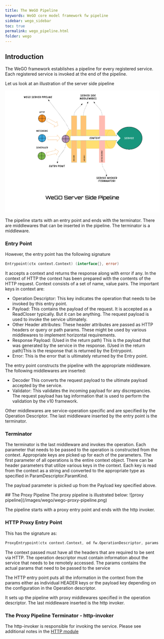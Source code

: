 ```yaml
---
title: The WeGO Pipeline
keywords: WeGO core model framework fw pipeline
sidebar: wego_sidebar
toc: true
permalink: wego_pipeline.html
folder: wego
---
```

## Introduction
The WeGO framework establishes a pipeline for every registered service. Each registered service is invoked at the end of the pipeline. 

Let us look at an illustration of the server side pipeline 

![Wego Server Side Pipeline](images/wego/wego-server-side-pipeline.png)

The pipeline starts with an entry point and ends with the terminator. There are middlewares that can be inserted in the pipeline. The terminator is a middleware. 

### Entry Point
However, the entry point has the following  signature
```go
Entrypoint(ctx context.Context) (interface{}, error)
```
It accepts a context and returns the response along with error if any. In the context of HTTP the context has been prepared with the contents of the HTTP request. Context consists  of a set of  name, value pairs.  The important keys in context are:
* Operation Descriptor: This key indicates the operation that needs to be invoked by this entry point. 
* Payload: This contains the payload of the request. It is accepted as a ReadCloser typically. But it can be anything. The request payload is used to invoke the service ultimately.
* Other Header attributes: These header attributes are passed as HTTP headers or query or path params. These might be used by various middlewares to implement horizontal requirements.
* Response Payload: (Used in the return path) This is the payload that was generated by the service in the response. (Used in the return path)This is the response that is returned by the Entrypoint.
* Error: This is the error that is ultimately returned by the Entry point. 

The entry point constructs the pipeline with the appropriate middleware. The following middlewares are inserted:
* Decoder This converts the request payload to the ultimate payload accepted by the service.
* Validator: This validates the incoming payload for any discrepancies. The request payload has tag information that is used to perform the validation by the v10 framework.

Other middlewares are service-operation specific and are specified by the Operation Descriptor. The last middleware inserted by the entry point is the terminator. 

### Terminator
The terminator is the last middleware and invokes the operation. Each parameter that needs to be passed to the operation is constructed from the context. Appropriate keys are picked up for each of the parameters. The first parameter of all operations is the entire context object. There can be header parameters that utilize various keys in the context. Each key is read from the context as a string and converted to the appropriate type as specified in ParamDescriptor.ParamKind. 

The payload parameter is picked up from the Payload key specified above. 

<a name='proxy_pipeline'/>
## The Proxy Pipeline
The proxy pipeline is illustrated below:
![proxy pipeline](/images/wego/wego-proxy-pipeline.png)

The pipeline starts with a proxy entry point and ends with the http invoker. 

### HTTP Proxy Entry Point
This has the signature as:
```go
ProxyEntrypoint(ctx context.Context, od fw.OperationDescriptor, params ...interface{}) (interface{}, error)
```

The context passed must have all the headers that are required to be sent via HTTP.
The operation descriptor must contain information about the service that needs to be remotely accessed.
The params contains the actual params that need to be passed to the service

The HTTP entry point puts all the information in the context from the params either as individual HEADER keys or the payload key depending on the configuration in the Operation descriptor. 

It sets up the pipeline with proxy middlewares specified in the operation descriptor.
The last middleware inserted is the http invoker.

### The Proxy Pipeline Terminator - http-invoker
The http-invoker is responsible for invoking the service. Please see additional notes in the [HTTP module](/wego_http.html#httpinvoker)
